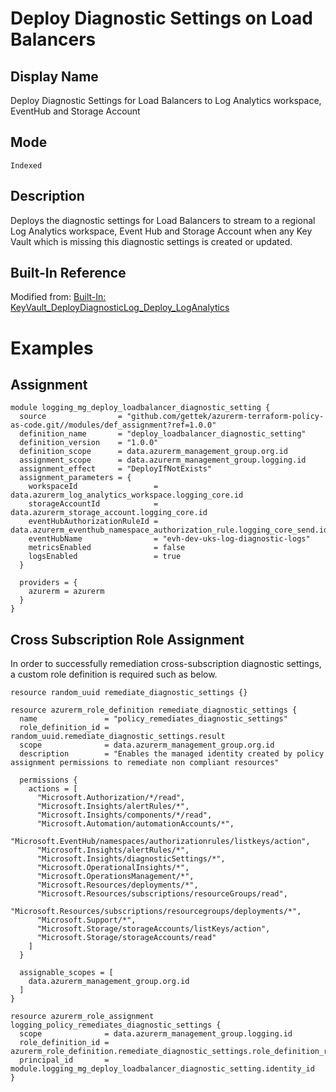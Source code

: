 # Deploy Diagnostic Settings on Load Balancers

## Display Name

Deploy Diagnostic Settings for Load Balancers to Log Analytics workspace, EventHub and Storage Account

## Mode

`Indexed`

## Description

Deploys the diagnostic settings for Load Balancers to stream to a regional Log Analytics workspace, Event Hub and Storage Account when any Key Vault which is missing this diagnostic settings is created or updated.

## Built-In Reference

Modified from: [Built-In: KeyVault_DeployDiagnosticLog_Deploy_LogAnalytics](https://github.com/Azure/azure-policy/blob/master/built-in-policies/policyDefinitions/Monitoring/KeyVault_DeployDiagnosticLog_Deploy_LogAnalytics.json)

# Examples

## Assignment
```hcl
module logging_mg_deploy_loadbalancer_diagnostic_setting {
  source                = "github.com/gettek/azurerm-terraform-policy-as-code.git//modules/def_assignment?ref=1.0.0"
  definition_name       = "deploy_loadbalancer_diagnostic_setting"
  definition_version    = "1.0.0"
  definition_scope      = data.azurerm_management_group.org.id
  assignment_scope      = data.azurerm_management_group.logging.id
  assignment_effect     = "DeployIfNotExists"
  assignment_parameters = {
    workspaceId                 = data.azurerm_log_analytics_workspace.logging_core.id
    storageAccountId            = data.azurerm_storage_account.logging_core.id
    eventHubAuthorizationRuleId = data.azurerm_eventhub_namespace_authorization_rule.logging_core_send.id
    eventHubName                = "evh-dev-uks-log-diagnostic-logs"
    metricsEnabled              = false
    logsEnabled                 = true
  }

  providers = {
    azurerm = azurerm
  }
}
```

## Cross Subscription Role Assignment

In order to successfully remediation cross-subscription diagnostic settings, a custom role definition is required such as below.

```hcl
resource random_uuid remediate_diagnostic_settings {}

resource azurerm_role_definition remediate_diagnostic_settings {
  name               = "policy_remediates_diagnostic_settings"
  role_definition_id = random_uuid.remediate_diagnostic_settings.result
  scope              = data.azurerm_management_group.org.id
  description        = "Enables the managed identity created by policy assignment permissions to remediate non compliant resources"

  permissions {
    actions = [
      "Microsoft.Authorization/*/read",
      "Microsoft.Insights/alertRules/*",
      "Microsoft.Insights/components/*/read",
      "Microsoft.Automation/automationAccounts/*",
      "Microsoft.EventHub/namespaces/authorizationrules/listkeys/action",
      "Microsoft.Insights/alertRules/*",
      "Microsoft.Insights/diagnosticSettings/*",
      "Microsoft.OperationalInsights/*",
      "Microsoft.OperationsManagement/*",
      "Microsoft.Resources/deployments/*",
      "Microsoft.Resources/subscriptions/resourceGroups/read",
      "Microsoft.Resources/subscriptions/resourcegroups/deployments/*",
      "Microsoft.Support/*",
      "Microsoft.Storage/storageAccounts/listKeys/action",
      "Microsoft.Storage/storageAccounts/read"
    ]
  }

  assignable_scopes = [
    data.azurerm_management_group.org.id
  ]
}

resource azurerm_role_assignment logging_policy_remediates_diagnostic_settings {
  scope              = data.azurerm_management_group.logging.id
  role_definition_id = azurerm_role_definition.remediate_diagnostic_settings.role_definition_resource_id
  principal_id       = module.logging_mg_deploy_loadbalancer_diagnostic_setting.identity_id
}
```
